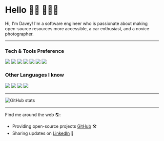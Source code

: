 # Hello 👋🏻 👨🏻‍💻

Hi, I'm Davey! I'm a software engineer who is passionate about making open-source resources more accessible, a car enthusiast, and a novice photographer.

---

### Tech & Tools Preference

<img src="https://img.shields.io/badge/-C%20&%20C++-659ad2?style=flat&logo=c%2B%2B&logoColor=ffffff"> <img src = "https://img.shields.io/badge/-HTML5-E34F26?style=flat&logo=html5&logoColor=white"> <img src = "https://img.shields.io/badge/-CSS3-1572B6?style=flat&logo=css3&logoColor=white"> <img src="https://img.shields.io/badge/-MySQL-F29111?style=flat&logo=mysql&logoColor=FFFFFF"> <img src="http://img.shields.io/badge/-Git-F1502F?style=flat&logo=git&logoColor=FFFFFF"> <img src="http://img.shields.io/badge/-Github-000000?style=flat&logo=github&logoColor=FFFFFF"> <img src="http://img.shields.io/badge/-VS%20Code-007ACC?style=flat&logo=visual%20studio%20code&logoColor=white">

### Other Languages I know
<img src="https://img.shields.io/badge/-PHP-purple?style=flat&logo=php&logoColor=white"> <img src="https://img.shields.io/badge/-Python-black?style=flat&logo=python&logoColor=white"> <img src="http://img.shields.io/badge/-Java-F89820?style=flat&logo=java&logoColor=white"> <img src="https://img.shields.io/badge/-JavaScript-eed718?style=flat&logo=javascript&logoColor=ffffff">

---

![GitHub stats](https://github-readme-stats.vercel.app/api?username=d4v3y&show_icons=true&hide_border=true)

---

Find me around the web 🌎:
<!-- - Learning in public on <a href="https://www.twitch.tv/blacktechdiva">Twitch</a> or <a href="https://www.monica.dev">monica.dev</a> 📹 ✍🏾 -->
<!-- - Tinkering with interactions on <a href="https://codepen.io/m0nica"> Codepen</a> 🏓 -->
- Providing open-source projects <a href="https://www.github.com/d4v3y/">GitHub</a> 🛠
- Sharing updates on <a href="https://www.linkedin.com/in/davey-a/">LinkedIn</a> 💼
